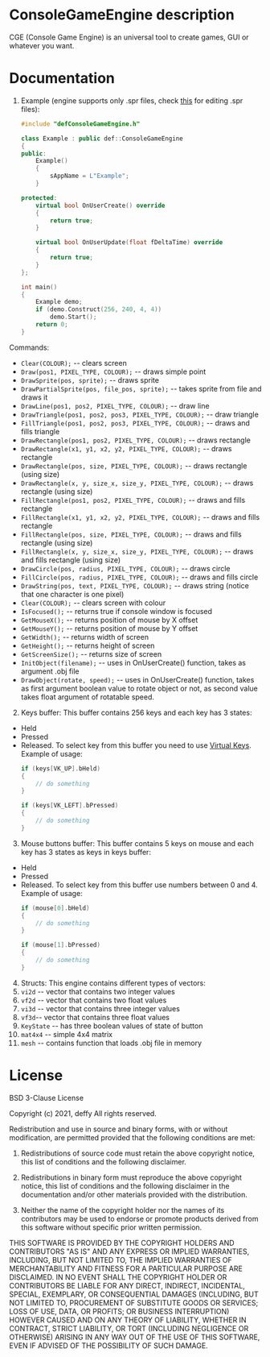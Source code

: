 # ConsoleGameEngine description
CGE (Console Game Engine) is an universal tool to create games, GUI or whatever you want.

# Documentation
1. Example (engine supports only .spr files, check [this](https://github.com/defini7/lab/tree/main/Sprite_Editor) for editing .spr files):
	```cpp 
	#include "defConsoleGameEngine.h"

	class Example : public def::ConsoleGameEngine
	{
	public:
		Example()
		{
			sAppName = L"Example";
		}

	protected:
		virtual bool OnUserCreate() override
		{
			return true;
		}

		virtual bool OnUserUpdate(float fDeltaTime) override
		{
			return true;
		}	
	};

	int main()
	{
		Example demo;
		if (demo.Construct(256, 240, 4, 4))
			demo.Start();
		return 0;
	}
	```
	
Commands:
- `Clear(COLOUR);` -- clears screen
- `Draw(pos1, PIXEL_TYPE, COLOUR);` -- draws simple point
- `DrawSprite(pos, sprite);` -- draws sprite
- `DrawPartialSprite(pos, file_pos, sprite);` -- takes sprite from file and draws it
- `DrawLine(pos1, pos2, PIXEL_TYPE, COLOUR);` -- draw line
- `DrawTriangle(pos1, pos2, pos3, PIXEL_TYPE, COLOUR);` -- draw triangle
- `FillTriangle(pos1, pos2, pos3, PIXEL_TYPE, COLOUR);` -- draws and fills triangle
- `DrawRectangle(pos1, pos2, PIXEL_TYPE, COLOUR);` -- draws rectangle
- `DrawRectangle(x1, y1, x2, y2, PIXEL_TYPE, COLOUR);` -- draws rectangle
- `DrawRectangle(pos, size, PIXEL_TYPE, COLOUR);` -- draws rectangle (using size)
- `DrawRectangle(x, y, size_x, size_y, PIXEL_TYPE, COLOUR);` -- draws rectangle (using size)
- `FillRectangle(pos1, pos2, PIXEL_TYPE, COLOUR);` -- draws and fills rectangle
- `FillRectangle(x1, y1, x2, y2, PIXEL_TYPE, COLOUR);` -- draws and fills rectangle
- `FillRectangle(pos, size, PIXEL_TYPE, COLOUR);` -- draws and fills rectangle (using size)
- `FillRectangle(x, y, size_x, size_y, PIXEL_TYPE, COLOUR);` -- draws and fills rectangle (using size)
- `DrawCircle(pos, radius, PIXEL_TYPE, COLOUR);` -- draws circle
- `FillCircle(pos, radius, PIXEL_TYPE, COLOUR);` -- draws and fills circle
- `DrawString(pos, text, PIXEL_TYPE, COLOUR);` -- draws string (notice that one character is one pixel)
- `Clear(COLOUR);` -- clears screen with colour
- `IsFocused();` -- returns true if console window is focused
- `GetMouseX();` -- returns position of mouse by X offset
- `GetMouseY();` -- returns position of mouse by Y offset
- `GetWidth();` -- returns width of screen
- `GetHeight();` -- returns height of screen
- `GetScreenSize();` -- returns size of screen
- `InitObject(filename);` -- uses in OnUserCreate() function, takes as argument .obj file
- `DrawObject(rotate, speed);` -- uses in OnUserCreate() function, takes as first argument boolean value to rotate object or not, as second value takes float argument of rotatable speed.

2. Keys buffer:
This buffer contains 256 keys and each key has 3 states:
- Held
- Pressed
- Released.
To select key from this buffer you need to use [Virtual Keys](https://docs.microsoft.com/en-us/windows/win32/inputdev/virtual-key-codes).
Example of usage:
	```cpp 
	if (keys[VK_UP].bHeld)
	{
		// do something
	}

	if (keys[VK_LEFT].bPressed)
	{
		// do something
	}
	```
	
3. Mouse buttons buffer:
This buffer contains 5 keys on mouse and each key has 3 states as keys in keys buffer:
- Held
- Pressed
- Released.
To select key from this buffer use numbers between 0 and 4.
Example of usage:
	```cpp
	if (mouse[0].bHeld)
	{
		// do something
	}

	if (mouse[1].bPressed)
	{
		// do something
	}
	```

4. Structs:
This engine contains different types of vectors:
1. `vi2d` -- vector that contains two integer values
2. `vf2d` -- vector that contains two float values
3. `vi3d` -- vector that contains three integer values
4. `vf3d`-- vector that contains three float values
5. `KeyState` -- has three boolean values of state of button
6. `mat4x4` -- simple 4x4 matrix
7. `mesh` -- contains function that loads .obj file in memory

# License
BSD 3-Clause License

Copyright (c) 2021, deffy
All rights reserved.

Redistribution and use in source and binary forms, with or without
modification, are permitted provided that the following conditions are met:

1. Redistributions of source code must retain the above copyright notice, this
   list of conditions and the following disclaimer.

2. Redistributions in binary form must reproduce the above copyright notice,
   this list of conditions and the following disclaimer in the documentation
   and/or other materials provided with the distribution.

3. Neither the name of the copyright holder nor the names of its
   contributors may be used to endorse or promote products derived from
   this software without specific prior written permission.

THIS SOFTWARE IS PROVIDED BY THE COPYRIGHT HOLDERS AND CONTRIBUTORS "AS IS"
AND ANY EXPRESS OR IMPLIED WARRANTIES, INCLUDING, BUT NOT LIMITED TO, THE
IMPLIED WARRANTIES OF MERCHANTABILITY AND FITNESS FOR A PARTICULAR PURPOSE ARE
DISCLAIMED. IN NO EVENT SHALL THE COPYRIGHT HOLDER OR CONTRIBUTORS BE LIABLE
FOR ANY DIRECT, INDIRECT, INCIDENTAL, SPECIAL, EXEMPLARY, OR CONSEQUENTIAL
DAMAGES (INCLUDING, BUT NOT LIMITED TO, PROCUREMENT OF SUBSTITUTE GOODS OR
SERVICES; LOSS OF USE, DATA, OR PROFITS; OR BUSINESS INTERRUPTION) HOWEVER
CAUSED AND ON ANY THEORY OF LIABILITY, WHETHER IN CONTRACT, STRICT LIABILITY,
OR TORT (INCLUDING NEGLIGENCE OR OTHERWISE) ARISING IN ANY WAY OUT OF THE USE
OF THIS SOFTWARE, EVEN IF ADVISED OF THE POSSIBILITY OF SUCH DAMAGE.
